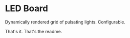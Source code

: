 # LED Board

Dynamically rendered grid of pulsating lights. Configurable.

That's it. That's the readme.
